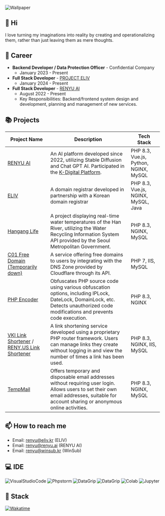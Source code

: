 ![Wallpaper](https://assets.winsub.kr/GITHUB/WALLPAPER)

## 👋 Hi
I love turning my imaginations into reality by creating and operationalizing them, rather than just leaving them as mere thoughts.

## 💼 Career
- **Backend Developer / Data Protection Officer** - Confidential Company
  - January 2023 - Present
- **Full Stack Developer** - [PROJECT ELIV](https://eliv.kr)
  - January 2024 - Present
- **Full Stack Developer** - [RENYU AI](https://renyu.ai)
  - August 2022 - Present
  - Key Responsibilities: Backend/frontend system design and development, planning and management of new services.


## 📚 Projects
| Project Name                    | Description                                                                                                                                     | Tech Stack                    |
|---------------------------------|-------------------------------------------------------------------------------------------------------------------------------------------------|-------------------------------|
| [RENYU AI](https://renyu.ai)    | An AI platform developed since 2022, utilizing Stable Diffusion and Chat GPT AI. Participated in the [K-Digital Platform](https://blog.goorm.io/renyuai/). | PHP 8.3, Vue.js, Python, NGINX, MySQL |
| [ELIV](https://eliv.kr)                   | A domain registrar developed in partnership with a Korean domain registrar                                                                   | PHP 8.3, Vue.js, NGINX, MySQL, Java |
| [Hangang Life](https://hangang.life) | A project displaying real-time water temperatures of the Han River, utilizing the Water Recycling Information System API provided by the Seoul Metropolitan Government. | PHP 8.3, NGINX, MySQL        |
| [C01 Free Domain (Temporarily down)](https://c01.kr) | A service offering free domains to users by integrating with the DNS Zone provided by Cloudflare through its API.                                | PHP 7, IIS, MySQL            |
| [PHP Encoder](https://encoder.winsub.kr) | Obfuscates PHP source code using various obfuscation options, including IPLock, DateLock, DomainLock, etc. Detects unauthorized code modifications and prevents code execution. | PHP 8.3, NGINX               |
| [VKI Link Shortener](https://vki.kr) / [RENY.US Link Shortener](https://reny.us) | A link shortening service developed using a proprietary PHP router framework. Users can manage links they create without logging in and view the number of times a link has been used. | PHP 8.3, NGINX, IIS, MySQL   |
| [TempMail](https://temp-mail.winsub.kr) | Offers temporary and disposable email addresses without requiring user login. Allows users to set their own email addresses, suitable for account sharing or anonymous online activities. | PHP 8.3, NGINX, MySQL        |

## 📫 How to reach me
- Email: renyu@eliv.kr (ELIV)
- Email: renyu@renyu.ai (RENYU AI)
- Email: renyu@winsub.kr (WinSub)

## 💻 IDE
![VisualStudioCode](https://img.shields.io/badge/Visual_Studio_Code-007ACC?style=for-the-badge&logo=visual%20studio%20code&logoColor=white)
![Phpstorm](https://img.shields.io/badge/-PHPStorm-000000?style=for-the-badge&logo=phpstorm&logoColor=white)
![DataGrip](https://img.shields.io/badge/-DataGrip-000000?style=for-the-badge&logo=datagrip&logoColor=white)
![DataGrip](https://img.shields.io/badge/-DataGrip-000000?style=for-the-badge&logo=clion&logoColor=white)
![Colab](https://img.shields.io/badge/Colab-F9AB00?style=for-the-badge&logo=googlecolab&logoColor=white)
![Jupyter](https://img.shields.io/badge/Jupyter-F37626.svg?&style=for-the-badge&logo=Jupyter&logoColor=white)

## 🎯 Stack
<!--![PHP](https://img.shields.io/badge/php-%23777BB4.svg?style=for-the-badge&logo=php&logoColor=white)
![Node.js](https://img.shields.io/badge/Node.js-339933?style=for-the-badge&logo=node.js&logoColor=white)
![Python](https://img.shields.io/badge/python-3776AB?style=for-the-badge&logo=python&logoColor=white)
![C++](https://img.shields.io/badge/C++-00599C?style=for-the-badge&logo=c%2B%2B&logoColor=white)
![MySQL](https://img.shields.io/badge/mysql-4479A1.svg?style=for-the-badge&logo=mysql&logoColor=white)

![HTML5](https://img.shields.io/badge/HTML5-E34F26?style=for-the-badge&logo=html5&logoColor=white)
![JavaScript](https://img.shields.io/badge/javascript-F7DF1E?style=for-the-badge&logo=javascript&logoColor=black)
![CSS](https://img.shields.io/badge/CSS-1572B6?style=for-the-badge&logo=css3&logoColor=white)
![Vue.js](https://img.shields.io/badge/vue.js-4FC08D?style=for-the-badge&logo=vue.js&logoColor=white) -->


[![Wakatime](https://github-readme-stats.vercel.app/api/wakatime?username=Renyu&layout=compact)](https://wakatime.com/@Renyu)
